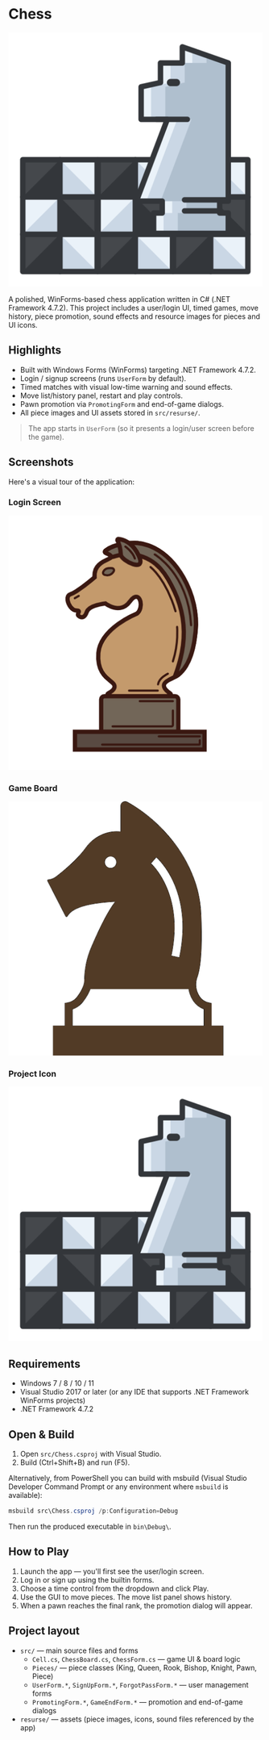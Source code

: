 # Chess

![chess icon](src/resurse/chess_icon.png)

A polished, WinForms-based chess application written in C# (.NET Framework 4.7.2). This project includes a user/login UI, timed games, move history, piece promotion, sound effects and resource images for pieces and UI icons.

## Highlights

- Built with Windows Forms (WinForms) targeting .NET Framework 4.7.2.
- Login / signup screens (runs `UserForm` by default).
- Timed matches with visual low-time warning and sound effects.
- Move list/history panel, restart and play controls.
- Pawn promotion via `PromotingForm` and end-of-game dialogs.
- All piece images and UI assets stored in `src/resurse/`.

> The app starts in `UserForm` (so it presents a login/user screen before the game).

## Screenshots

Here's a visual tour of the application:

### Login Screen

![Login Screen](src/resurse/ChessImg.png)

### Game Board

![Chess Board](src/resurse/chess_knight.png)

### Project Icon

![Chess Icon](src/resurse/chess_icon.png)

## Requirements

- Windows 7 / 8 / 10 / 11
- Visual Studio 2017 or later (or any IDE that supports .NET Framework WinForms projects)
- .NET Framework 4.7.2

## Open & Build

1. Open `src/Chess.csproj` with Visual Studio.
2. Build (Ctrl+Shift+B) and run (F5).

Alternatively, from PowerShell you can build with msbuild (Visual Studio Developer Command Prompt or any environment where `msbuild` is available):

```powershell
msbuild src\Chess.csproj /p:Configuration=Debug
```

Then run the produced executable in `bin\Debug\`.

## How to Play

1. Launch the app — you'll first see the user/login screen.
2. Log in or sign up using the builtin forms.
3. Choose a time control from the dropdown and click Play.
4. Use the GUI to move pieces. The move list panel shows history.
5. When a pawn reaches the final rank, the promotion dialog will appear.

## Project layout

- `src/` — main source files and forms
  - `Cell.cs`, `ChessBoard.cs`, `ChessForm.cs` — game UI & board logic
  - `Pieces/` — piece classes (King, Queen, Rook, Bishop, Knight, Pawn, Piece)
  - `UserForm.*`, `SignUpForm.*`, `ForgotPassForm.*` — user management forms
  - `PromotingForm.*`, `GameEndForm.*` — promotion and end-of-game dialogs
- `resurse/` — assets (piece images, icons, sound files referenced by the app)

